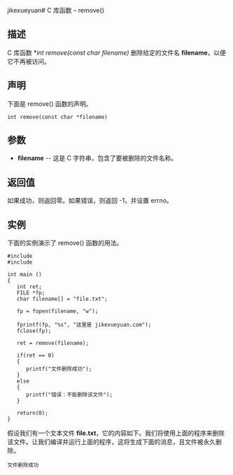 jikexueyuan# C 库函数 – remove()


## 描述

C 库函数 **int remove(const char *filename)** 删除给定的文件名 **filename**，以便它不再被访问。

## 声明

下面是 remove() 函数的声明。

    int remove(const char *filename)

## 参数

* **filename** \-- 这是 C 字符串，包含了要被删除的文件名称。

## 返回值

如果成功，则返回零。如果错误，则返回 -1，并设置 errno。

## 实例

下面的实例演示了 remove() 函数的用法。

    #include 
    #include 

    int main ()
    {
       int ret;
       FILE *fp;
       char filename[] = "file.txt";

       fp = fopen(filename, "w");

       fprintf(fp, "%s", "这里是 jikexueyuan.com");
       fclose(fp);

       ret = remove(filename);

       if(ret == 0)
       {
          printf("文件删除成功");
       }
       else
       {
          printf("错误：不能删除该文件");
       }

       return(0);
    }

假设我们有一个文本文件 **file.txt**，它的内容如下。我们将使用上面的程序来删除该文件。让我们编译并运行上面的程序，这将生成下面的消息，且文件被永久删除。

    文件删除成功